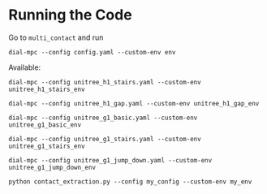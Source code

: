 # Running the Code
Go to `multi_contact` and run
```
dial-mpc --config config.yaml --custom-env env
```
Available:
```
dial-mpc --config unitree_h1_stairs.yaml --custom-env unitree_h1_stairs_env
```

```
dial-mpc --config unitree_h1_gap.yaml --custom-env unitree_h1_gap_env
```

```
dial-mpc --config unitree_g1_basic.yaml --custom-env unitree_g1_basic_env
```

```
dial-mpc --config unitree_g1_stairs.yaml --custom-env unitree_g1_stairs_env
```

```
dial-mpc --config unitree_g1_jump_down.yaml --custom-env unitree_g1_jump_down_env
```

```
python contact_extraction.py --config my_config --custom-env my_env
```